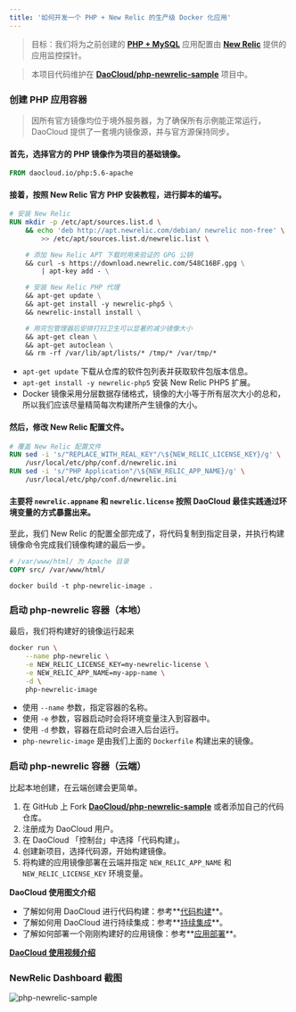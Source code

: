 ```yaml
---
title: '如何开发一个 PHP + New Relic 的生产级 Docker 化应用'
---
```


<!-- reviewed by fiona -->

> 目标：我们将为之前创建的 **[PHP + MySQL](https://github.com/DaoCloud/php-apache-mysql-sample)** 应用配置由 **[New Relic](http://www.newrelic.com)** 提供的应用监控探针。

> 本项目代码维护在 **[DaoCloud/php-newrelic-sample](https://github.com/DaoCloud/php-newrelic-sample)** 项目中。

### 创建 PHP 应用容器

> 因所有官方镜像均位于境外服务器，为了确保所有示例能正常运行，DaoCloud 提供了一套境内镜像源，并与官方源保持同步。

#### 首先，选择官方的 PHP 镜像作为项目的基础镜像。

```dockerfile
FROM daocloud.io/php:5.6-apache
```

#### 接着，按照 New Relic 官方 PHP 安装教程，进行脚本的编写。

```dockerfile
# 安装 New Relic
RUN mkdir -p /etc/apt/sources.list.d \
    && echo 'deb http://apt.newrelic.com/debian/ newrelic non-free' \
        >> /etc/apt/sources.list.d/newrelic.list \

    # 添加 New Relic APT 下载时用来验证的 GPG 公钥
    && curl -s https://download.newrelic.com/548C16BF.gpg \
        | apt-key add - \

    # 安装 New Relic PHP 代理
    && apt-get update \
    && apt-get install -y newrelic-php5 \
    && newrelic-install install \

    # 用完包管理器后安排打扫卫生可以显著的减少镜像大小
    && apt-get clean \
    && apt-get autoclean \
    && rm -rf /var/lib/apt/lists/* /tmp/* /var/tmp/*
```

 - `apt-get update` 下载从仓库的软件包列表并获取软件包版本信息。
 - `apt-get install -y newrelic-php5` 安装 New Relic PHP5 扩展。
 - Docker 镜像采用分层数据存储格式，镜像的大小等于所有层次大小的总和，所以我们应该尽量精简每次构建所产生镜像的大小。

#### 然后，修改 New Relic 配置文件。

```dockerfile
# 覆盖 New Relic 配置文件
RUN sed -i 's/"REPLACE_WITH_REAL_KEY"/\${NEW_RELIC_LICENSE_KEY}/g' \
    /usr/local/etc/php/conf.d/newrelic.ini
RUN sed -i 's/"PHP Application"/\${NEW_RELIC_APP_NAME}/g' \
    /usr/local/etc/php/conf.d/newrelic.ini
```

#### 主要将 `newrelic.appname` 和 `newrelic.license` 按照 DaoCloud 最佳实践通过环境变量的方式暴露出来。

至此，我们 New Relic 的配置全部完成了，将代码复制到指定目录，并执行构建镜像命令完成我们镜像构建的最后一步。

```dockerfile
# /var/www/html/ 为 Apache 目录
COPY src/ /var/www/html/
```

```docker build -t php-newrelic-image .```

### 启动 php-newrelic 容器（本地）

最后，我们将构建好的镜像运行起来

```bash
docker run \
    --name php-newrelic \
    -e NEW_RELIC_LICENSE_KEY=my-newrelic-license \
    -e NEW_RELIC_APP_NAME=my-app-name \
    -d \
    php-newrelic-image
```

- 使用 `--name` 参数，指定容器的名称。
- 使用 `-e` 参数，容器启动时会将环境变量注入到容器中。
- 使用 `-d` 参数，容器在启动时会进入后台运行。
- `php-newrelic-image` 是由我们上面的 `Dockerfile` 构建出来的镜像。

### 启动 php-newrelic 容器（云端）

比起本地创建，在云端创建会更简单。

1. 在 GitHub 上 Fork **[DaoCloud/php-newrelic-sample](https://github.com/DaoCloud/php-newrelic-sample)** 或者添加自己的代码仓库。
2. 注册成为 DaoCloud 用户。
3. 在 DaoCloud 「控制台」中选择「代码构建」。
4. 创建新项目，选择代码源，开始构建镜像。
5. 将构建的应用镜像部署在云端并指定 `NEW_RELIC_APP_NAME` 和 `NEW_RELIC_LICENSE_KEY` 环境变量。

**DaoCloud 使用图文介绍**

- 了解如何用 DaoCloud 进行代码构建：参考**[代码构建](http://help.daocloud.io/features/build-flows.html)**。
- 了解如何用 DaoCloud 进行持续集成：参考**[持续集成](http://help.daocloud.io/features/continuous-integration/index.html)**。
- 了解如何部署一个刚刚构建好的应用镜像：参考**[应用部署](http://help.daocloud.io/features/packages.html)**。

**[DaoCloud 使用视频介绍](http://7u2psl.com2.z0.glb.qiniucdn.com/daocloud_small.mp4)**

### NewRelic Dashboard 截图

![php-newrelic-sample](/content/images/2015/07/newrelic.png "newrelic")